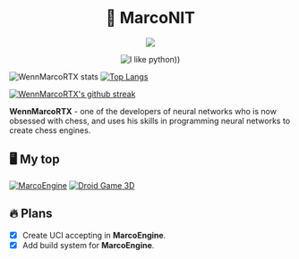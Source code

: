 <div id="marconit-big-text" align="center">
    <br/>
    <h1>📄 MarcoNIT</h1>
</div>

<p align="center"><img src="https://gpvc.arturio.dev/WennMarcoRTX"/></p>

<div id="badges" align="center">
    
![I like python))](https://img.shields.io/badge/python-%2314354C.svg?style=for-the-badge&logo=python&logoColor=white)
    
</div>
    
![WennMarcoRTX stats](https://github-readme-stats.vercel.app/api?username=WennMarcoRTX&show_icons=true&theme=radical)
[![Top Langs](https://github-readme-stats.vercel.app/api/top-langs/?username=WEnnMarcoRTX&layout=compact&theme=radical)](https://github.com/WennMarcoRTX)
    
[![WennMarcoRTX's github streak](https://github-readme-streak-stats.herokuapp.com/?user=WennMarcoRTX&theme=radical)](https://github.com/WennMarcoRTX)
  
**WennMarcoRTX** - one of the developers of neural networks who is now obsessed with chess, and uses his skills in programming neural networks to create chess engines.

## 🖥️ My top
[![MarcoEngine](https://github-readme-stats.vercel.app/api/pin/?username=WennMarcoRTX&repo=MarcoEngine&theme=radical)](https://github.com/WennMarcoRTX/MarcoEngine)
[![Droid Game 3D](https://github-readme-stats.vercel.app/api/pin/?username=WennMarcoRTX&repo=Droid-Game-3D&theme=radical)](https://github.com/WennMarcoRTX/Droid-Game-3D)

## 🔥 Plans
- [X] Create UCI accepting in __MarcoEngine__.
- [X] Add build system for __MarcoEngine__.
